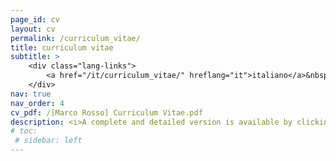 ```yaml
---
page_id: cv
layout: cv
permalink: /curriculum_vitae/
title: curriculum vitae
subtitle: >
    <div class="lang-links">
        <a href="/it/curriculum_vitae/" hreflang="it">italiano</a>&nbsp;|&nbsp;<a href="/es/curriculum_vitae/" hreflang="es">español</a>
    </div>
nav: true
nav_order: 4
cv_pdf: /[Marco Rosso] Curriculum Vitae.pdf
description: <i>A complete and detailed version is available by clicking on the PDF icon.</i>
# toc:
 # sidebar: left
---
```


